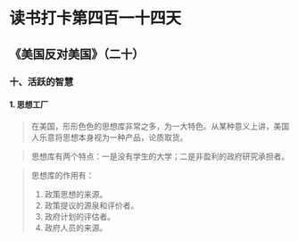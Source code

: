 读书打卡第四百一十四天
===

《美国反对美国》（二十）
---

### 十、活跃的智慧

#### 1. 思想工厂

> 在美国，形形色色的思想库非常之多，为一大特色。从某种意义上讲，美国人乐意将思想本身视为一种产品，论质取货。

> 思想库有两个特点：一是没有学生的大学；二是非盈利的政府研究承担者。

> 思想库的作用有：
> 1. 政策思想的来源。
> 2. 政策提议的源泉和评价者。
> 3. 政府计划的评估者。
> 4. 政府人员的来源。

> 